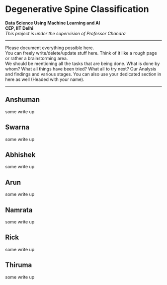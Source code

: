 # Degenerative Spine Classification

**Data Science Using Machine Learning and AI**</br>
**CEP, IIT Delhi**</br>
_This project is under the supervision of Professor Chandra_ </br>
___
Please document everything possible here.</br>
You can freely write/delete/update stuff here. Think of it like a rough page or rather a brainstorming area.</br>
We should be mentioning all the tasks that are being done. What is done by whom? What all things have been tried? What all to try next? Our Analysis and findings and various stages.
You can also use your dedicated section in here as well (Headed with your name).</br>
___
## Anshuman
some write up
## Swarna
some write up
## Abhishek
some write up
## Arun
some write up
## Namrata
some write up
## Rick
some write up
## Thiruma
some write up

